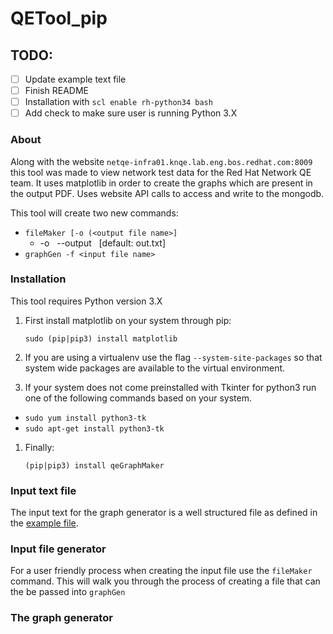 # QETool_pip

## TODO:

- [ ] Update example text file
- [ ] Finish README
- [ ] Installation with `scl enable rh-python34 bash`
- [ ] Add check to make sure user is running Python 3.X

### About

Along with the website `netqe-infra01.knqe.lab.eng.bos.redhat.com:8009` this tool was made to view network test data for the Red Hat Network QE team.  It uses matplotlib in order to create the graphs which are present in the output PDF.  Uses website API calls to access and write to the mongodb.

This tool will create two new commands:
* `fileMaker [-o (<output file name>]`
    * -o &nbsp; --output &nbsp; [default: out.txt]
* `graphGen -f <input file name>`

### Installation

This tool requires Python version 3.X

1. First install matplotlib on your system through pip:
    ```
    sudo (pip|pip3) install matplotlib
    ```
1. If you are using a virtualenv use the flag `--system-site-packages` so that system wide packages are available to the virtual environment.

1. If your system does not come preinstalled with Tkinter for python3 run one of the following commands based on your system.
  * `sudo yum install python3-tk`
  * `sudo apt-get install python3-tk`

1. Finally:
    ```
    (pip|pip3) install qeGraphMaker
    ```

### Input text file
The input text for the graph generator is a well structured file as defined in the [example file](/graphMaker/multiGraphFileExample).

### Input file generator
For a user friendly process when creating the input file use the `fileMaker` command.  This will walk you through the process of creating a file that can the be passed into `graphGen`

### The graph generator
